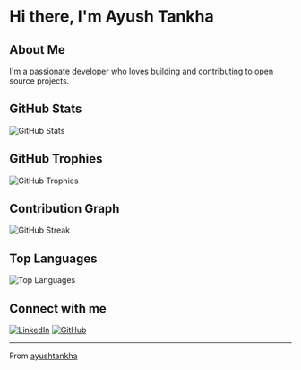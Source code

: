 # Hi there, I'm Ayush Tankha

## About Me
I'm a passionate developer who loves building and contributing to open source projects.

## GitHub Stats
![GitHub Stats](https://github-readme-stats.vercel.app/api?username=ayushtankha&show_icons=true&theme=radical&hide_border=true)

## GitHub Trophies
![GitHub Trophies](https://github-profile-trophy.vercel.app/?username=ayushtankha&theme=radical&no-frame=true&no-bg=true&margin-w=4)

## Contribution Graph
![GitHub Streak](https://github-readme-streak-stats.herokuapp.com/?user=ayushtankha&theme=radical&hide_border=true)

## Top Languages
![Top Languages](https://github-readme-stats.vercel.app/api/top-langs/?username=ayushtankha&layout=compact&theme=radical&hide_border=true)

## Connect with me
[![LinkedIn](https://img.shields.io/badge/LinkedIn-0077B5?style=for-the-badge&logo=linkedin&logoColor=white)](https://linkedin.com/in/your-profile)
[![GitHub](https://img.shields.io/badge/GitHub-100000?style=for-the-badge&logo=github&logoColor=white)](https://github.com/ayushtankha)

---

From [ayushtankha](https://github.com/ayushtankha)
